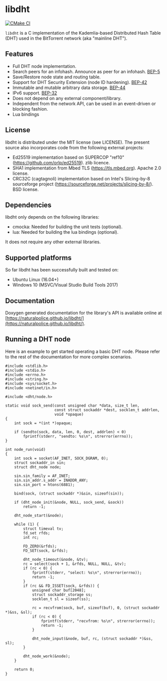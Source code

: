 libdht
======

[![CMake CI](https://github.com/lmangani/libdht/actions/workflows/CMAKE_CI.yml/badge.svg)](https://github.com/lmangani/libdht/actions/workflows/CMAKE_CI.yml)

`libdht` is a C implementation of the Kademlia-based Distributed Hash Table
(DHT) used in the BitTorrent network (aka "mainline DHT").

Features
--------

* Full DHT node implementation.
* Search peers for an infohash. Announce as peer for an infohash.
  [BEP-5](https://www.bittorrent.org/beps/bep_0005.html)
* Save/Restore node state and routing table.
* Support for DHT Security Extension (node ID hardening).
  [BEP-42](https://www.bittorrent.org/beps/bep_0042.html)
* Immutable and mutable arbitrary data storage.
  [BEP-44](https://www.bittorrent.org/beps/bep_0044.html)
* IPv6 support. [BEP-32](https://www.bittorrent.org/beps/bep_0032.html)
* Does not depend on any external component/library.
* Independent from the network API, can be used in an event-driven or blocking
  fashion.
* Lua bindings

License
-------

libdht is distributed under the MIT license (see LICENSE). The present source
also incorporates code from the following external projects:

* Ed25519 implementation based on SUPERCOP "ref10"
  (https://github.com/orlp/ed25519). zlib licence.
* SHA1 implementation from Mbed TLS (https://tls.mbed.org). Apache 2.0 license.
* CRC32C (cagtagnoli) implementation based on Intel's Slicing-by-8 sourceforge
  project (https://sourceforge.net/projects/slicing-by-8/). BSD license.

Dependencies
------------

libdht only depends on the following libraries:

* cmocka: Needed for building the unit tests (optional).
* lua: Needed for building the lua bindings (optional).

It does not require any other external libraries.

Supported platforms
-------------------

So far libdht has been successfully built and tested on:

* Ubuntu Linux (16.04+)
* Windows 10 (MSVC/Visual Studio Build Tools 2017)

Documentation
-------------

Doxygen generated documentation for the library's API is available online at [https://naturalpolice.github.io/libdht/](https://naturalpolice.github.io/libdht/).

Running a DHT node
------------------

Here is an example to get started operating a basic DHT node. Please refer to
the rest of the documentation for more complex scenarios.

    #include <stdlib.h>
    #include <stdio.h>
    #include <errno.h>
    #include <string.h>
    #include <sys/socket.h>
    #include <netinet/in.h>

    #include <dht/node.h>

    static void sock_send(const unsigned char *data, size_t len,
                          const struct sockaddr *dest, socklen_t addrlen,
                          void *opaque)
    {
        int sock = *(int *)opaque;

        if (sendto(sock, data, len, 0, dest, addrlen) < 0)
            fprintf(stderr, "sendto: %s\n", strerror(errno));
    }

    int node_run(void)
    {
        int sock = socket(AF_INET, SOCK_DGRAM, 0);
        struct sockaddr_in sin;
        struct dht_node node;

        sin.sin_family = AF_INET;
        sin.sin_addr.s_addr = INADDR_ANY;
        sin.sin_port = htons(6881);

        bind(sock, (struct sockaddr *)&sin, sizeof(sin));

        if (dht_node_init(&node, NULL, sock_send, &sock))
            return -1;

        dht_node_start(&node);

        while (1) {
            struct timeval tv;
            fd_set rfds;
            int rc;

            FD_ZERO(&rfds);
            FD_SET(sock, &rfds);

            dht_node_timeout(&node, &tv);
            rc = select(sock + 1, &rfds, NULL, NULL, &tv);
            if (rc < 0) {
                fprintf(stderr, "select: %s\n", strerror(errno));
                return -1;
            }
            if (rc && FD_ISSET(sock, &rfds)) {
                unsigned char buf[2048];
                struct sockaddr_storage ss;
                socklen_t sl = sizeof(ss);

                rc = recvfrom(sock, buf, sizeof(buf), 0, (struct sockaddr *)&ss, &sl);
                if (rc < 0) {
                    fprintf(stderr, "recvfrom: %s\n", strerror(errno));
                    return -1;
                }

                dht_node_input(&node, buf, rc, (struct sockaddr *)&ss, sl);
            }

            dht_node_work(&node);
        }

        return 0;
    }
